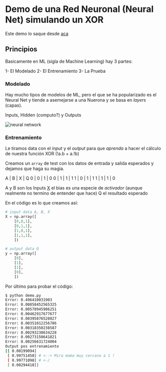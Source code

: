 # Demo de una Red Neuronal (Neural Net) simulando un XOR

Este demo lo saque desde [aca](https://github.com/stmorgan/pythonNNexample/blob/master/PythonNNExampleFromSirajology.py)


## Principios

Basicamente en ML (sigla de Machine Learning) hay 3 partes:

1- El Modelado
2- El Entrenamiento
3- La Prueba


### Modelado

Hay mucho tipos de modelos de ML, pero el que se ha popularizado es el Neural Net
y tiende a asemejarse a una Nuerona y se basa en *layers* (capas).

Inputs, Hidden (computo?) y Outputs

![neural network](https://upload.wikimedia.org/wikipedia/commons/4/46/Colored_neural_network.svg)


### Entrenamiento

Le tiramos data con el *input* y el *output* para que *aprenda* a hacer el 
cálculo de nuestra función XOR (!a.b + a.!b)

Creamos un `array` de test con los datos de entrada y salida esperados y dejamos
que haga su magia.

A | B | X | Q
0 | 0 | 1 | 0
0 | 1 | 1 | 1
1 | 0 | 1 | 1
1 | 1 | 1 | 0


A y B son los Inputs
[X] el bias es una especie de *activador* (aunque realmente no termino de entender que hace)
Q el resultado esperado

En el código es lo que creamos así:


```python
# input data A, B, X
X = np.array([
    [0,0,1],
    [0,1,1],
    [1,0,1],
    [1,1,1],
    ])

# output data Q
y = np.array([
    [0],
    [1],
    [1],
    [0],
    ])
```


Por último para probar el código:

```bash
$ python demo.py
Error: 0.496410031903
Error: 0.00858452565325
Error: 0.00578945986251
Error: 0.00462917677677
Error: 0.00395876528027
Error: 0.00351012256786
Error: 0.00318350238587
Error: 0.00293230634228
Error: 0.00273150641821
Error: 0.00256631724004
Output pos entrenamiento
[[ 0.00199094]
 [ 0.99751458] # <--+ Mira mama muy cercano a 1 !
 [ 0.99771098] # <-/
 [ 0.00294418]]
```

[X]: http://stackoverflow.com/questions/2480650/role-of-bias-in-neural-networks
